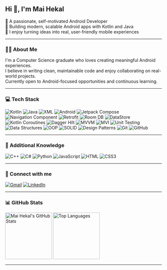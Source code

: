 ## Hi 👋, I'm Mai Hekal

🎯 A passionate, self-motivated Android Developer  
📱 Building modern, scalable Android apps with Kotlin and Java  
🚀 I enjoy turning ideas into real, user-friendly mobile experiences  

---

### 👩‍💻 About Me

I'm a Computer Science graduate who loves creating meaningful Android experiences.  
I believe in writing clean, maintainable code and enjoy collaborating on real-world projects.  
Currently open to Android-focused opportunities and continuous learning.

---

### 💻 Tech Stack

<p align="left">
  <!-- Languages -->
  <img src="https://img.shields.io/badge/Kotlin-%230095D5.svg?style=flat&logo=kotlin&logoColor=white" alt="Kotlin"/>
  <img src="https://img.shields.io/badge/Java-%23ED8B00.svg?style=flat&logo=openjdk&logoColor=white" alt="Java"/>
  <img src="https://img.shields.io/badge/XML-%23E34F26.svg?style=flat&logo=w3c&logoColor=white" alt="XML"/>

  <!-- Android & Jetpack -->
  <img src="https://img.shields.io/badge/Android-%233DDC84.svg?style=flat&logo=android&logoColor=white" alt="Android"/>
  <img src="https://img.shields.io/badge/Jetpack%20Compose-%23000000.svg?style=flat&logo=android&logoColor=white" alt="Jetpack Compose"/>
  <img src="https://img.shields.io/badge/Navigation-%2300C853.svg?style=flat&logo=android&logoColor=white" alt="Navigation Component"/>

  <!-- Libraries & Tools -->
  <img src="https://img.shields.io/badge/Retrofit-%23323330.svg?style=flat&logo=android&logoColor=white" alt="Retrofit"/>
  <img src="https://img.shields.io/badge/Room-%23A8B9CC.svg?style=flat&logo=sqlite&logoColor=white" alt="Room DB"/>
  <img src="https://img.shields.io/badge/DataStore-%23007396.svg?style=flat&logo=android&logoColor=white" alt="DataStore"/>
  <img src="https://img.shields.io/badge/Coroutines-%2300ADD8.svg?style=flat&logo=kotlin&logoColor=white" alt="Kotlin Coroutines"/>
  <img src="https://img.shields.io/badge/Dagger%20Hilt-%23007396.svg?style=flat&logo=google&logoColor=white" alt="Dagger Hilt"/>

  <!-- Architecture & Testing -->
  <img src="https://img.shields.io/badge/MVVM-%23FF6F00.svg?style=flat&logo=android&logoColor=white" alt="MVVM"/>
  <img src="https://img.shields.io/badge/MVI-%23323330.svg?style=flat&logo=android&logoColor=white" alt="MVI"/>
  <img src="https://img.shields.io/badge/Unit%20Testing-%23323330.svg?style=flat&logo=testinglibrary&logoColor=white" alt="Unit Testing"/>

  <!-- CS Fundamentals -->
  <img src="https://img.shields.io/badge/Data%20Structures-%23007396.svg?style=flat&logo=codeforces&logoColor=white" alt="Data Structures"/>
  <img src="https://img.shields.io/badge/OOP-%23007396.svg?style=flat&logo=circle&logoColor=white" alt="OOP"/>
  <img src="https://img.shields.io/badge/SOLID%20Principles-%23F7931E.svg?style=flat&logo=abstract&logoColor=white" alt="SOLID"/>
  <img src="https://img.shields.io/badge/Design%20Patterns-%23323330.svg?style=flat&logo=gitbook&logoColor=white" alt="Design Patterns"/>

  <!-- Version Control -->
  <img src="https://img.shields.io/badge/Git-%23F05032.svg?style=flat&logo=git&logoColor=white" alt="Git"/>
  <img src="https://img.shields.io/badge/GitHub-%23121011.svg?style=flat&logo=github&logoColor=white" alt="GitHub"/>
</p>

---

### 🌱 Additional Knowledge

<p align="left">
  <img src="https://img.shields.io/badge/C++-%2300599C.svg?style=flat&logo=c%2B%2B&logoColor=white" alt="C++"/>
  <img src="https://img.shields.io/badge/C%23-239120.svg?style=flat&logo=c-sharp&logoColor=white" alt="C#"/>
  <img src="https://img.shields.io/badge/Python-%2314354C.svg?style=flat&logo=python&logoColor=white" alt="Python"/>
  <img src="https://img.shields.io/badge/JavaScript-%23F7DF1E.svg?style=flat&logo=javascript&logoColor=black" alt="JavaScript"/>
  <img src="https://img.shields.io/badge/HTML5-%23E34F26.svg?style=flat&logo=html5&logoColor=white" alt="HTML"/>
  <img src="https://img.shields.io/badge/CSS3-%231572B6.svg?style=flat&logo=css3&logoColor=white" alt="CSS3"/>
</p>

---

### 🤝 Connect with me

<p align="left">
  <a href="mailto:maihekal25@gmail.com"><img src="https://img.shields.io/badge/Gmail-D14836?style=flat&logo=gmail&logoColor=white" alt="Gmail"/></a>
  <a href="https://www.linkedin.com/in/mai-hekal" target="_blank"><img src="https://img.shields.io/badge/LinkedIn-0077B5?style=flat&logo=linkedin&logoColor=white" alt="LinkedIn"/></a>
</p>

---

### 📊 GitHub Stats

<p align="left">
  <img src="https://github-readme-stats.vercel.app/api?username=maihekal25&show_icons=true&theme=default" alt="Mai Hekal's GitHub Stats" height="150"/>
  <img src="https://github-readme-stats.vercel.app/api/top-langs/?username=maihekal25&layout=compact&theme=default" alt="Top Languages" height="150"/>
</p>

---

